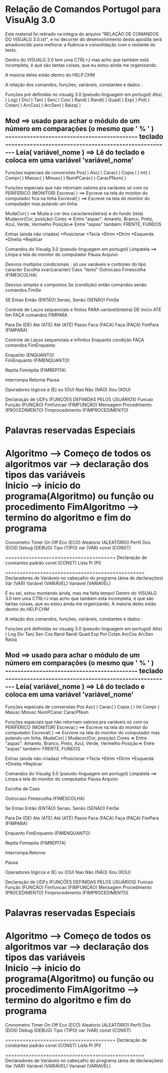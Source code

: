 # Relação de Comandos Portugol para VisuAlg 3.0
Este material foi retirado na integra do arquivo "RELAÇÃO DE COMANDOS DO VISUALG 3.0.txt", e no decorrer do desenvolvimento desta apostila será amadurecido para melhorar a fluência e consolidação com o restante do texto.

Dentro do VISUALG 3.0 tem uma CTRL+J mas acho que também está incompleta, é que são tantas coisas, que eu estou ainda me organizando.

A maioria deles estão dentro do HELP.CHM 

A relação dos comandos, funções, variáveis, constantes e dados  :

Funções pré definidas no visualg 3.0 (pseudo-linguagem em portugol) 
Abs( ) 
Log( )
Div( )
Tan( )
Sen( )
Cos( )
Rand( )
Randi( )
Quad( )
Exp( )
Pot( )
Cotan( )
ArcCos( )
ArcSen( )
Raizq( )

Mod ==> usado para achar o módulo de um número em comparações (o mesmo que ' % ' )  
------------------------------------------- teclado ------------------------------------------------------
Leia( variável_nome ) ==> Lê do teclado e coloca em uma variável 'variável_nome'
--------------------------------------------------------------------------------------------------------------
Funções especiais de conversões
Pos( )
Asc( )
Carac( )
Copia ( )
Int( )
Compr( )
Maiusc( )
Minusc( )
NumPCarac( )
CaracPNum( )

Funções especiais que não retornam valores pra variáveis só com os PERIFÉRICO (MONITOR)
Escreva( )   ==> Escreve na tela do monitor do computador fica na linha
Escreval( )  ==> Escreve na tela do monitor do computador mas pulando um linha.

MudaCor( ) ==> Muda a cor dos caracteres(letras) e do fundo (tela) 
Mudacor(Cor, posição) 
Cores =>   Entre "aspas": Amarelo, Branco, Preto, Azul, Verde, Vermelho
Posição=> Entre "aspas" também: FRENTE, FUNDOS   

Extras (ainda não criadas)
*Posicionar
*Tecla
*Etrim
*Dtrim
*Esquerda
*Direita
*Replicar

Comandos do Visualg 3.0 (pseudo-linguagem em portugol) 
Limpatela  ==> Limpa a tela do monitor do computador
Pausa
Arquivo

Desvios multiplos condicionais : só use variáveis e controles do tipo caracter
Escolha  xvar(caracter)
Caso "texto"
Outrocaso 
Fimescolha (FIMESCOLHA)

Desvios simples e compostos
Se (condição) então 
     comandos
senão 
     comandos
FimSe

SE Entao Então (ENTÃO) 
Senao, Senão (SENÃO)
FimSe

Controle de Laços sequenciais e finitos 
PARA variável(inteira) DE inicio ATÉ fim FAÇA
     comandos
FIMPARA

Para De (DE) Ate (ATE) Até (ATÉ) Passo Faca (FACA) Faça (FAÇA)
FimPara (FIMPARA)

Controle de Laços sequenciais e infinitos 
Enquanto condição FAÇA
        comandos
FimEnquanto

Enquanto (ENQUANTO)     
FimEnquanto (FIMENQUANTO)

Repita
Fimrepita (FIMREPITA)

Interrompa
Retorne
Pausa

Operadores lógicos
e (E)
ou (OU)
Nao
Não (NÃO)
Xou (XOU)

Declaração de UDFs (FUNÇÕES DEFINIDAS PELOS USUÁRIOS)
Funcao
Função (FUNÇÃO) 
Fimfuncao (FIMFUNÇÃO)
Mensagem 
Procedimento (PROCEDIMENTO)
Fimprocedimento (FIMPROCEDIMENTO)

Palavras reservadas Especiais
===================================
Algoritmo     --> Começo de todos os algoritmos 
var              --> declaração dos tipos das variáveis   
Inicio           --> inicio do programa(Algoritmo) ou função ou procedimento
FimAlgoritmo --> termino do algoritmo e fim do programa
=========================================
Cronometro
Timer
On
Off
Eco (ECO)
Aleatorio (ALEATÓRIO)
Perfil 
Dos (DOS)
Debug (DEBUG)
Tipo (TIPO)
var (VAR)
const (CONST)

======================================
Declaração de constantes padrão
const (CONST)
Lista
Pi (PI)

================================================
Declaradores de Variáveis no cabeçalho do programa (área de declarações)
Var (VAR) 
Variável  (VARIÁVEL)
Variavel  (VARIAVEL)

É eu sei, estou montando ainda, mas me falta tempo!
Dentro do VISUALG 3.0 tem uma CTRL+J mas acho que também está incompleta, é que são tantas coisas, que eu estou ainda me organizando.
A maioria deles estão dentro do HELP.CHM 


A relação dos comandos, funções, variáveis, constantes e dados  :

Funções pré definidas no visualg 3.0 (pseudo-linguagem em portugol) 
Abs( ) 
Log
Div
Tan(
Sen
Cos
Rand
Randi
Quad
Exp
Pot
Cotan
ArcCos
ArcSen
Raizq

Mod ==> usado para achar o módulo de um número em comparações (o mesmo que ' % ' )  
------------------------------------------- teclado ------------------------------------------------------
Leia( variável_nome ) ==> Lê do teclado e coloca em uma variável 'variável_nome'
--------------------------------------------------------------------------------------------------------------
Funções especiais de conversões
Pos
Asc( )
Carac( )
Copia ( )
Int
Compr ( 
Maiusc
Minusc
NumPCarac
CaracPNum

Funções especiais que não retornam valores pra variáveis só com os PERIFÉRICO (MONITOR)
Escreva( )   ==> Escreve na tela do monitor do computador
Escreval( )  ==> Escreve na tela do monitor do computador mas pulando um linha.
MudaCor( ) Mudacor(Cor, posição) Cores =>   Entre "aspas": Amarelo, Branco, Preto, Azul, Verde, Vermelho
                                                   Posição=> Entre "aspas" também: FRENTE, FUNDOS   


Extras (ainda não criadas)
*Posicionar
*Tecla
*Etrim
*Dtrim
*Esquerda
*Direita
*Replicar

Comandos do Visualg 3.0 (pseudo-linguagem em portugol) 
Limpatela  ==> Limpa a tela do monitor do computador
Pausa
Arquivo

Escolha de 
Caso

Outrocaso
Fimescolha (FIMESCOLHA)

Se Entao Então (ENTÃO) 
Senao, Senão (SENÃO)
FimSe

Para De (DE) Ate (ATE) Até (ATÉ) Passo Faca (FACA) Faça (FAÇA)
FimPara (FIMPARA)


Enquanto
FimEnquanto (FIMENQUANTO)

Repita
Fimrepita (FIMREPITA)

Interrompa
Retorne

Pausa

Operadores lógicos
e (E)
ou (OU)
Nao
Não (NÃO)
Xou (XOU)

Declaração de UDFs (FUNÇÕES DEFINIDAS PELOS USUÁRIOS)
Funcao
Função (FUNÇÃO) 
Fimfuncao (FIMFUNÇÃO)
Mensagem 
Procedimento (PROCEDIMENTO)
Fimprocedimento (FIMPROCEDIMENTO)


Palavras reservadas Especiais
===================================
Algoritmo     --> Começo de todos os algoritmos 
var              --> declaração dos tipos das variáveis   
Inicio           --> inicio do programa(Algoritmo) ou função ou procedimento
FimAlgoritmo --> termino do algoritmo e fim do programa
=========================================
Cronometro
Timer
On
Off
Eco (ECO)
Aleatorio (ALEATÓRIO)
Perfil 
Dos (DOS)
Debug (DEBUG)
Tipo (TIPO)
var (VAR)
const (CONST)

======================================
Declaração de constantes padrão
const (CONST)
Lista
Pi (PI)

================================================
Declaradores de Variáveis no cabeçalho do programa (área de declarações)
Var (VAR) 
Variável  (VARIÁVEL)
Variavel  (VARIAVEL)


